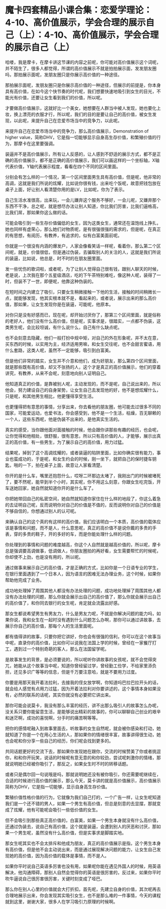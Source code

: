 # 魔卡四套精品小课合集：恋爱学理论：4-10、高价值展示，学会合理的展示自己（上）：4-10、高价值展示，学会合理的展示自己（上）

哈喽，我是摩卡，在摩卡讲这节课的内容之前呢，你可能对高价值展示这个词呢，并不陌生了，很多人都觉得，所谓的高价值展示不就是拍拍展示面，发发朋友圈吗，那拍展示面呢，发朋友圈只是你展示高价值的一种途径。

那拍展示面呢，发朋友圈只是你展示高价值的一种途径，但展示的前提是，你本身具有高价值，在如今这个快节奏的时代呢，我们想要快速地吸引到女生的目光，不能光有价值，还要让女生看到我们的价值，所以呢。

才要做高价值展示，这就好比一个美女，她想要在人群当中被人发现，她也要化上妆，换上漂亮的衣服才行，所以呢，我们的目的是要让自己的高价值，被女生发现，以此呢，来提升自己在恋爱市场当中的竞争力，以此呢。

来提升自己在恋爱市场当中的竞争力，那么高价值展示，Demonstration of higher value，简称DHV，它是指一切能够显示自身高生存价值，和繁殖价值的行为，那摩卡在这里要强调。

装逼并不是高价值展示，所有让人反感的，让人感到不舒适的展示方式，都不是正确的高价值展示，都不是正确的高价值展示，我们可以画这样的一个坐标轴，X轴代表价值，Y轴代表展示程度，看看在四个不同的区间里面。

分别会有怎么样的一个情况，第一个区间里面男生具有高价值，但是呢，他非常的高调，这就是我们所说的炫耀，比如说你很有钱，出来吃个饭呢，故意把钱包放在桌子上面，好让别人看清楚你用的是LV，比如呢，你为了表示。

自己生活水准很高，出来玩，一会儿嫌弃这个服务不够好，一会儿呢，又嫌弃那个东西不干净，总之呢，就是想尽办法让别人知道，你比我们厉害，比我们逼格高，比我们屌，那如果你这么做的话。

可能会吸引到一些生存价值偏低的女生，因为这类女生，通常还在温饱线上挣扎，她也同样有虚荣心，那么她们对物质呢，是有很强很强的需求的，但是呢，在真正的有思想，有阅历，有教养，有追求的，似有白富美面前呢。

你就是一个很没有内涵的爆发户，人家会像看笑话一样呢，看着你，那么第二个区间呢，就是，价值很低，但是通过伪装，去骗取别人的关注的人，这就是我们所说的装逼，比如说，他总是，时不时的在朋友圈里面。

发一些忧伤的歌词啦，或者呢，为了让别人觉得自己很有钱，跟别人聊天的时候，老是说，上次我在那个五星级酒店，吃的下午茶特别难吃，像这种人呢，装得了一时，但装不了一世，即便呢，他靠这种伪装的。

在短时间之内建立了吸引，只要女生稍微接触一下他的生活，接触的时间稍微长一点，就能够发现，他其实根本就不是，看起来的，或者说，展示出来的那么高价值，那如果，让女生发现你是在装逼，可能呢，他原本。

对你只是没有好感而已，现在呢，却开始讨厌你了，那第三个区间里面，就是俗称的老好人，他们没有什么高价值，但是呢，实事求是，很踏实，一点都不伪装，这类男生呢，会比较坦诚，有什么说什么，自己有什么缺点呢。

也不会刻意去隐藏，他们一般打扮中规中矩，对自己的外在形象呢，并不太在意，买东西的时候，以实用为主，经济适用男嘛，和女生交往呢，也不会甜言蜜语，用什么套路，这类人呢，虽然不一定能够，吸引到白富美。

但是他们非常的踏实，女生并不介意和他们，成为好朋友，那么第四个区间里面，就是那些既有高价值，却又不张扬的人，这个才是真正的高价值展示，他们的穿着讲究，有教养，从来不会呢，刻意地向别人证明自己。

他知道真正的价值，是靠被别人呢，主动发现的，而不是呢，自己说出来的，所以他会，努力建设自己的自身架势，让女生自己去发现他的好，他不是想炫耀什么，只是呢，和其他男生相比，他更懂得享受生活。

也更懂得把有意思的事情，分享出来，你去看他的朋友圈，他可能去过很多不同的国家，可能爱运动，也爱书法，你会感受到，他不是一个生活，枯燥，百无聊赖的一个人，这些东西呢，他是伪装不出来的，是他真实生活的。

真实的感受，当你跟他面对面接触的时候，他会跟你讲那些有趣的经历，也会呢，让你觉得和他相处，很舒服，很有意思，所以只有高价值的人，才能够，展示出真正的高价值，有一些男生，为了展示自己的高价值，用力过猛。

结果呢，掉到了这个高调炫耀的，或者装逼的陷阱里面，比如你确实很有能力，事业也蛮成功的，于是呢，和女生约会的时候，刚一坐下，就把自己的保时捷车钥匙，啪的一下，拍在桌子上面，故意让人家看清楚。

你开的是什么车，嘴里还抱怨什么，哎呀二环那边太堵了，我刚出门的时候被堵死了，要不然呢，能早到半个小时，其实呢，你不用这么刻意，你跟女生吃完饭，开车送她回家，她自然就知道你开的是什么车了。

你把她带回自己的私密空间，她自然就知道你家住在什么样的地段了，你这么着急的去证明自己呢，反而说明你对自己的价值是不值的，反而说明你对自己的价值是不够自信的，你想通过别人的认可呢。

来确认自己的这个真的有这样的高价值，我们应该明白一个本质，高价值的载体应该是事情和问题，而不是人，什么意思呢，真正的高价值不是说你戴的多贵的手表，穿的多贵的鞋子，开的多好的车，而是你能处理什么样的问题。

你处理到的事情和问题的难度越高，你这个人自然就是越高价值的，所以呢，摩卡总是强调要高调做事，低调做人，你朋友圈拍的再好看，女生需要帮忙的时候呢，你却使不上劲，也是没有用的，所以呢。

通过做事来展示自己的高价值，才是正确的方式，比如你是一个日语专业的学生，在银行里面遇到了一个日本人，因为语言的困难无法办理业务，这个时候，如果你帮助他完成了业务。

成功地处理掉了周围其他人都没有办法处理的问题，成功地处理掉了周围其他人都没有办法处理的问题，那么你就会展示出自己的高价值了，那么你就会展示出自己的高价值了，和你同去银行的女生呢，肯定就会流露出好感。

那女生都说希望男生有男友力，什么是男友力呢，不就是你解决问题的能力吗，如果你说，我和女生在一起时没有遇到什么问题怎么办啊，那你可以通过讲故事，去展示你自己的高价值，那每个人的生活里面呢。

都有值得讲的故事，只要你把它讲好，你也会有很强的信利，你可以在这个故事当中呢，直录你的高价值，比如你可以说我在法国上学的时候，曾经在一家餐厅打工，遇到过一个特别奇葩的客人，那么在法国留学呢。

是故事发生的背景，是必须要说的，所以呢听你讲故事的女孩呢，就不会觉得突兀，她能从这个故事当中呢，知道你曾经留过学，曾经勤工俭学，不给家里添负担，还见多识广等等的信息，但是千万要注意哈，就是不要用力过度。

你要是用那天我开着法拉利，去接我的侄女放学啊，你知道吗巴拉巴拉开头的话，就会给人感觉有点用力过猛，因为开着法拉利对你要讲述的，这个事情本身如果没有，必然的联系的话呢，其实你就没有必要把它讲出来。

那你可能会说莫卡，我没有那么丰富的经历，讲不出那么吸引人的故事怎么办呢，没关系只要你能留意生活，是能够说出精彩的故事的，你可以聊聊自己创业的艰辛和迷茫啊，成功的喜悦啊，分手时的痛苦啊等等。

把你的感情呢融入到故事里面去，听故事的女生自然呢，就会被你感染和打动，她就知道了你是一个在用心生活的人，那如果你的情绪很丰富，故事讲得很生动，她也会呢和你分享一些自己的经历，你们呢会找到更多的。

共同话题更好的交流下去，那如果你发现她在跟你，交流的时候赞美了你或者挑逗你，和和你开玩笑，说话的时候呢有意无意的和你较劲，尝试呢刺激你的情绪，那就说明她已经被你吸引了，那反之，如果女生时不时的转移话题。

或者只是偶尔回一句说哦是吗，那就说明她还没有被你吸引，你还需要呢继续在，合适的时候进行高价值的展示，那么今天，莫卡讲的就是高价值展示，高价值展示简称为DHV，它是指一切能够，显示自身高生存价值。

繁殖价值性格价值的行为，它就像为我们自己打的，一个广告一样，让女生呢知道我们是一个还不错的男人，如果一个男生有高价值，但总是刻意的去显摆，那就变成了炫耀，他有可能呢会吸引一些低价值的女生。

但不会吸引到那些真正高价值的，白富美，如果一个男生本身就没有什么高价值，还通过伪装去，说自己有高价值，这个就是装逼，会遭到别人的厌恶和讨厌，那如果一个男生呢，虽然没有什么高价值，但是实事求是脚踏实地。

那女生呢其实也不会太排斥和他成为朋友，真正的高价值展示是指，这个男生本身有高价值，但是他不会主动说出来，而是通过展现解决问题的能力，让女生自己发现她的高价值，因为高价值的载体是事情，而不是人。

如果你平时说自己英语多厉害也没有用，如果呢你能在遇见外国人的时候，用英语解决，他沟通障碍，那别人自然会觉得你的英语是很厉害的，反过来，如果你平时吹牛逼说自己很厉害很厉害，关键时刻变成了哑巴。

那么你在别人心里的价值就会大打折扣，首先呢，先建立自身的价值，其次呢再去合理地展示出来，你会发现其实吸引女生，也不是那么难的一件事情，今天的课程就到这里，谢谢大家，很多人在学习吸引力原理的时候啊。

